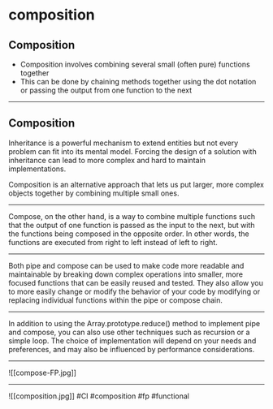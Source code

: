 # composition
## Composition

-   Composition involves combining several small (often pure) functions together
-   This can be done by chaining methods together using the dot notation or passing the output from one function to the next
***

## Composition

Inheritance is a powerful mechanism to extend entities but not every problem can fit into its mental model. Forcing the design of a solution with inheritance can lead to more complex and hard to maintain implementations.

Composition is an alternative approach that lets us put larger, more complex objects together by combining multiple small ones.
***
Compose, on the other hand, is a way to combine multiple functions such that the output of one function is passed as the input to the next, but with the functions being composed in the opposite order. In other words, the functions are executed from right to left instead of left to right.
***
Both pipe and compose can be used to make code more readable and maintainable by breaking down complex operations into smaller, more focused functions that can be easily reused and tested. They also allow you to more easily change or modify the behavior of your code by modifying or replacing individual functions within the pipe or compose chain.
***
In addition to using the Array.prototype.reduce() method to implement pipe and compose, you can also use other techniques such as recursion or a simple loop. The choice of implementation will depend on your needs and preferences, and may also be influenced by performance considerations.
***
![[compose-FP.jpg]]
***
![[composition.jpg]]
#CI #composition #fp #functional